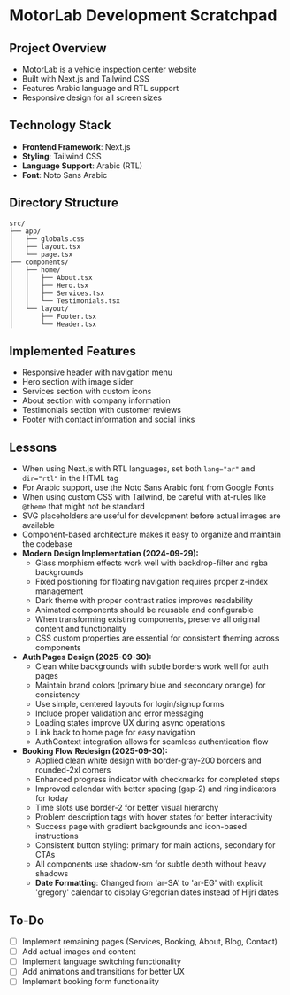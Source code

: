 # MotorLab Development Scratchpad

## Project Overview
- MotorLab is a vehicle inspection center website
- Built with Next.js and Tailwind CSS
- Features Arabic language and RTL support
- Responsive design for all screen sizes

## Technology Stack
- **Frontend Framework**: Next.js
- **Styling**: Tailwind CSS
- **Language Support**: Arabic (RTL)
- **Font**: Noto Sans Arabic

## Directory Structure
```
src/
├── app/
│   ├── globals.css
│   ├── layout.tsx
│   └── page.tsx
├── components/
│   ├── home/
│   │   ├── About.tsx
│   │   ├── Hero.tsx
│   │   ├── Services.tsx
│   │   └── Testimonials.tsx
│   └── layout/
│       ├── Footer.tsx
│       └── Header.tsx
```

## Implemented Features
- Responsive header with navigation menu
- Hero section with image slider
- Services section with custom icons
- About section with company information
- Testimonials section with customer reviews
- Footer with contact information and social links

## Lessons
- When using Next.js with RTL languages, set both `lang="ar"` and `dir="rtl"` in the HTML tag
- For Arabic support, use the Noto Sans Arabic font from Google Fonts
- When using custom CSS with Tailwind, be careful with at-rules like `@theme` that might not be standard
- SVG placeholders are useful for development before actual images are available
- Component-based architecture makes it easy to organize and maintain the codebase
- **Modern Design Implementation (2024-09-29):**
  - Glass morphism effects work well with backdrop-filter and rgba backgrounds
  - Fixed positioning for floating navigation requires proper z-index management
  - Dark theme with proper contrast ratios improves readability
  - Animated components should be reusable and configurable
  - When transforming existing components, preserve all original content and functionality
  - CSS custom properties are essential for consistent theming across components
- **Auth Pages Design (2025-09-30):**
  - Clean white backgrounds with subtle borders work well for auth pages
  - Maintain brand colors (primary blue and secondary orange) for consistency
  - Use simple, centered layouts for login/signup forms
  - Include proper validation and error messaging
  - Loading states improve UX during async operations
  - Link back to home page for easy navigation
  - AuthContext integration allows for seamless authentication flow
- **Booking Flow Redesign (2025-09-30):**
  - Applied clean white design with border-gray-200 borders and rounded-2xl corners
  - Enhanced progress indicator with checkmarks for completed steps
  - Improved calendar with better spacing (gap-2) and ring indicators for today
  - Time slots use border-2 for better visual hierarchy
  - Problem description tags with hover states for better interactivity
  - Success page with gradient backgrounds and icon-based instructions
  - Consistent button styling: primary for main actions, secondary for CTAs
  - All components use shadow-sm for subtle depth without heavy shadows
  - **Date Formatting**: Changed from 'ar-SA' to 'ar-EG' with explicit 'gregory' calendar to display Gregorian dates instead of Hijri dates

## To-Do
- [ ] Implement remaining pages (Services, Booking, About, Blog, Contact)
- [ ] Add actual images and content
- [ ] Implement language switching functionality
- [ ] Add animations and transitions for better UX
- [ ] Implement booking form functionality
